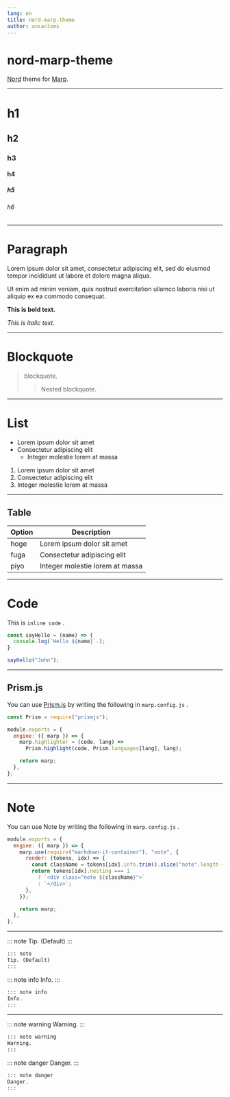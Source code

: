 ```yaml
---
lang: en
title: nord-marp-theme
author: ansanloms
---
```


# nord-marp-theme

[Nord](https://www.nordtheme.com/) theme for [Marp](https://marp.app/).

---

# h1

## h2

### h3

#### h4

##### h5

###### h6

---

# Paragraph

Lorem ipsum dolor sit amet, consectetur adipiscing elit, sed do eiusmod tempor incididunt ut labore et dolore magna aliqua.

Ut enim ad minim veniam, quis nostrud exercitation ullamco laboris nisi ut aliquip ex ea commodo consequat.

**This is bold text.**

_This is italic text._

---

# Blockquote

> blockquote.
>
> > Nested blockquote.

---

# List

- Lorem ipsum dolor sit amet
- Consectetur adipiscing elit
  - Integer molestie lorem at massa

1. Lorem ipsum dolor sit amet
2. Consectetur adipiscing elit
3. Integer molestie lorem at massa

---

## Table

| Option | Description                     |
| ------ | ------------------------------- |
| hoge   | Lorem ipsum dolor sit amet      |
| fuga   | Consectetur adipiscing elit     |
| piyo   | Integer molestie lorem at massa |

---

# Code

This is `inline code` .

```javascript
const sayHello = (name) => {
  console.log(`Hello ${name}`.);
}

sayHello("John");
```

---

## Prism.js

You can use [Prism.js](https://prismjs.com/) by writing the following in `marp.config.js` .

```javascript
const Prism = require("prismjs");

module.exports = {
  engine: ({ marp }) => {
    marp.highlighter = (code, lang) =>
      Prism.highlight(code, Prism.languages[lang], lang);

    return marp;
  },
};
```

<!--

Reference:

<https://github.com/highlightjs/highlightjs-structured-text/issues/9#issuecomment-686326994>

-->

---

# Note

You can use Note by writing the following in `marp.config.js` .

```javascript
module.exports = {
  engine: ({ marp }) => {
    marp.use(require("markdown-it-container"), "note", {
      render: (tokens, idx) => {
        const className = tokens[idx].info.trim().slice("note".length + 1);
        return tokens[idx].nesting === 1
          ? `<div class="note ${className}">`
          : `</div>`;
      },
    });

    return marp;
  },
};
```

---

::: note
Tip. (Default)
:::

```txt
::: note
Tip. (Default)
:::
```

::: note info
Info.
:::

```txt
::: note info
Info.
:::
```

---

::: note warning
Warning.
:::

```txt
::: note warning
Warning.
:::
```

::: note danger
Danger.
:::

```txt
::: note danger
Danger.
:::
```
